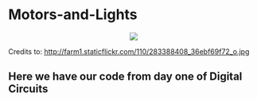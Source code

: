 Motors-and-Lights
=================

<p align="center">
  <img src="http://farm1.staticflickr.com/110/283388408_36ebf69f72_o.jpg">
</p>

Credits to: http://farm1.staticflickr.com/110/283388408_36ebf69f72_o.jpg

## Here we have our code from day one of Digital Circuits
